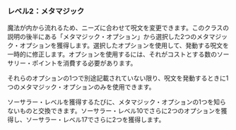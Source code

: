 ### レベル2：メタマジック

魔法が内から流れるため、ニーズに合わせて呪文を変更できます。このクラスの説明の後半にある「メタマジック・オプション」から選択した2つのメタマジック・オプションを獲得します。選択したオプションを使用して、発動する呪文を一時的に修正します。オプションを使用するには、それがコストとする数のソーサリー・ポイントを消費する必要があります。

それらのオプションの1つで別途記載されていない限り、呪文を発動するときに1つのメタマジック・オプションのみを使用できます。

ソーサラー・レベルを獲得するたびに、メタマジック・オプションの1つを知らないものと交換できます。ソーサラー・レベル10でさらに2つのオプションを獲得し、ソーサラー・レベル17でさらに2つを獲得します。
